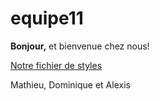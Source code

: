 # equipe11




**Bonjour,** et bienvenue chez nous!

[Notre fichier de styles](https://github.com/UQAM-INF2015-AUT-2011/equipe11/blob/master/Style.md)



Mathieu, Dominique et Alexis
